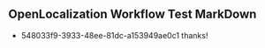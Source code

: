 ## OpenLocalization Workflow Test MarkDown
* 548033f9-3933-48ee-81dc-a153949ae0c1 
thanks!<!--HONumber=Mar16_HO2-->
